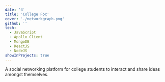 ```yaml
---
date: '4'
title: 'College Fox'
cover: './networkgraph.png'
github: ''
tech:
  - JavaScript
  - Apollo Client
  - MongoDB
  - ReactJS
  - NodeJS
showInProjects: true
---
```


A social networking platform for college students to interact and share ideas amongst themselves.
